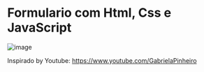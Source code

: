# Formulario com Html, Css e JavaScript
![image](https://user-images.githubusercontent.com/88691821/158894879-4aead54e-2dbd-4cdd-bb21-009638e7ca4e.png)

Inspirado by Youtube: https://www.youtube.com/GabrielaPinheiro
